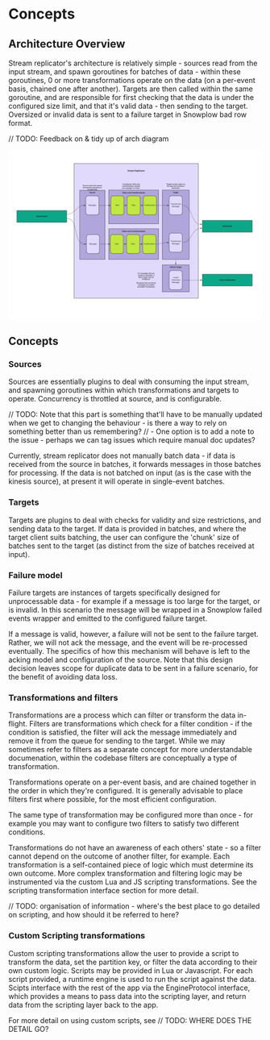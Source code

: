 # Concepts

## Architecture Overview

Stream replicator's architecture is relatively simple - sources read from the input stream, and spawn goroutines for batches of data - within these goroutines, 0 or more transformations operate on the data (on a per-event basis, chained one after another). Targets are then called within the same goroutine, and are responsible for first checking that the data is under the configured size limit, and that it's valid data - then sending to the target. Oversized or invalid data is sent to a failure target in Snowplow bad row format.



// TODO: Feedback on & tidy up of arch diagram

![draft_architecture](assets/draft_sr_architecture.jpg)

## Concepts

### Sources

Sources are essentially plugins to deal with consuming the input stream, and spawning goroutines within which transformations and targets to operate. Concurrency is throttled at source, and is configurable.

// TODO: Note that this part is something that'll have to be manually updated when we get to changing the behaviour - is there a way to rely on something better than us remembering?
// - One option is to add a note to the issue - perhaps we can tag issues which require manual doc updates?

Currently, stream replicator does not manually batch data - if data is received from the source in batches, it forwards messages in those batches for processing. If the data is not batched on input (as is the case with the kinesis source), at present it will operate in single-event batches.

### Targets

Targets are plugins to deal with checks for validity and size restrictions, and sending data to the target. If data is provided in batches, and where the target client suits batching, the user can configure the 'chunk' size of batches sent to the target (as distinct from the size of batches received at input).

### Failure model

Failure targets are instances of targets specifically designed for unprocessable data - for example if a message is too large for the target, or is invalid. In this scenario the message will be wrapped in a Snowplow failed events wrapper and emitted to the configured failure target.

If a message is valid, however, a failure will not be sent to the failure target. Rather, we will not ack the message, and the event will be re-processed eventually. The specifics of how this mechanism will behave is left to the acking model and configuration of the source. Note that this design decision leaves scope for duplicate data to be sent in a failure scenario, for the benefit of avoiding data loss.

### Transformations and filters

Transformations are a process which can filter or transform the data in-flight. Filters are transformations which check for a filter condition - if the condition is satisfied, the filter will ack the message immediately and remove it from the queue for sending to the target. While we may sometimes refer to filters as a separate concept for more understandable documenation, within the codebase filters are conceptually a type of transformation.

Transformations operate on a per-event basis, and are chained together in the order in which they're configured. It is generally advisable to place filters first where possible, for the most efficient configuration.

The same type of transformation may be configured more than once - for example you may want to configure two filters to satisfy two different conditions.

Transformations do not have an awareness of each others' state - so a filter cannot depend on the outcome of another filter, for example. Each transformation is a self-contained piece of logic which must determine its own outcome. More complex transformation and filtering logic may be instrumented via the custom Lua and JS scripting transformations. See the scripting transformation interface section for more detail. 

// TODO: organisation of information - where's the best place to go detailed on scripting, and how should it be referred to here?

### Custom Scripting transformations

Custom scripting transformations allow the user to provide a script to transform the data, set the partition key, or filter the data according to their own custom logic. Scripts may be provided in Lua or Javascript. For each script provided, a runtime engine is used to run the script against the data. Scipts interface with the rest of the app via the EngineProtocol interface, which provides a means to pass data into the scripting layer, and return data from the scripting layer back to the app.

For more detail on using custom scripts, see // TODO: WHERE DOES THE DETAIL GO?


